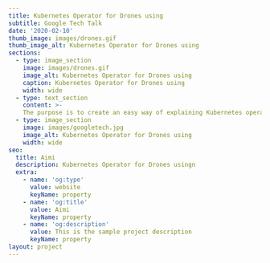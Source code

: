 ```yaml
---
title: Kubernetes Operator for Drones using
subtitle: Google Tech Talk
date: '2020-02-10'
thumb_image: images/drones.gif
thumb_image_alt: Kubernetes Operator for Drones using
sections:
  - type: image_section
    image: images/drones.gif
    image_alt: Kubernetes Operator for Drones using
    caption: Kubernetes Operator for Drones using
    width: wide
  - type: text_section
    content: >-
    The purpose is to create an easy way of explaining Kubernetes operators. (Hence the drones)
  - type: image_section
    image: images/googletech.jpg
    image_alt: Kubernetes Operator for Drones using
    width: wide
seo:
  title: Aimi
  description: Kubernetes Operator for Drones usingn
  extra:
    - name: 'og:type'
      value: website
      keyName: property
    - name: 'og:title'
      value: Aimi
      keyName: property
    - name: 'og:description'
      value: This is the sample project description
      keyName: property
layout: project
---
```

